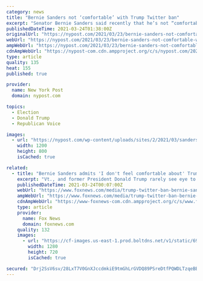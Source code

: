 ```yaml
---
category: news
title: "Bernie Sanders not ‘comfortable’ with Trump Twitter ban"
excerpt: "Senator Bernie Sanders said recently that he’s not “comfortable” with former President Trump’s Twitter ban, arguing it could lead suppression of users across the political"
publishedDateTime: 2021-03-24T01:38:00Z
originalUrl: "https://nypost.com/2021/03/23/bernie-sanders-not-comfortable-with-trump-twitter-ban/"
webUrl: "https://nypost.com/2021/03/23/bernie-sanders-not-comfortable-with-trump-twitter-ban/"
ampWebUrl: "https://nypost.com/2021/03/23/bernie-sanders-not-comfortable-with-trump-twitter-ban/amp/"
cdnAmpWebUrl: "https://nypost-com.cdn.ampproject.org/c/s/nypost.com/2021/03/23/bernie-sanders-not-comfortable-with-trump-twitter-ban/amp/"
type: article
quality: 135
heat: 155
published: true

provider:
  name: New York Post
  domain: nypost.com

topics:
  - Election
  - Donald Trump
  - Republican Voice

images:
  - url: "https://nypost.com/wp-content/uploads/sites/2/2021/03/sanders-on-trump-twitter-ban-882.jpg?quality=90&strip=all&w=1200"
    width: 1200
    height: 800
    isCached: true

related:
  - title: "Bernie Sanders admits 'I don't feel comfortable about' Trump ban from Twitter"
    excerpt: "Vt., and former President Donald Trump rarely see eye to eye on anything, but it appears the two have found common ground when it comes to Trump's ban from Twitter."
    publishedDateTime: 2021-03-24T00:07:00Z
    webUrl: "https://www.foxnews.com/media/trump-twitter-ban-bernie-sanders-not-comfortable"
    ampWebUrl: "https://www.foxnews.com/media/trump-twitter-ban-bernie-sanders-not-comfortable.amp"
    cdnAmpWebUrl: "https://www-foxnews-com.cdn.ampproject.org/c/s/www.foxnews.com/media/trump-twitter-ban-bernie-sanders-not-comfortable.amp"
    type: article
    provider:
      name: Fox News
      domain: foxnews.com
    quality: 132
    images:
      - url: "https://cf-images.us-east-1.prod.boltdns.net/v1/static/694940094001/f951585d-1e2c-4820-b736-c3d5188c7fff/9c37fc46-b54b-4522-a271-887cac9b5adf/1280x720/match/image.jpg"
        width: 1280
        height: 720
        isCached: true

secured: "Drj2SsV6sv/28LxT7V0GnXJccdmkiE9tmGhLrGVDQ89PSreDtfPQWDLTzqeBB4Dp35NYTrx43SKKvrsHSCZoH/vs6oQSvGRrvi6POhkOwHecwn/PwKDcq5QsOTEbZQp4BnMIMUKuTXb4gIYMa708wnWH1fXAh40omiATM1CxCXs2d1MPIFzch8bh9/8+BpqZeOdoUHvhYETsx/5YQZrZqvGIR/Bd69OQdeqh+abmIDrEeVzIQOWQVNuNrzZIVv4UbJMqT1DvpGr0bNyo4HXXJFBMR77cFkEHIL47jz2eM9/iNtmzGB5KqNBANdeDYHxjgfnNvjhCgpAyS1FwGg9jS77mJ2fXNCKqmSr9Ab0wIwY=;3S8G1fhAvSTaFgIBCr3Efg=="
---
```


